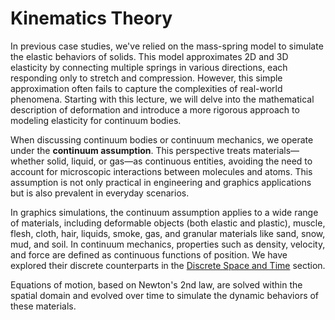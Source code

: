 # Kinematics Theory

In previous case studies, we've relied on the mass-spring model to simulate the elastic behaviors of solids. This model approximates 2D and 3D elasticity by connecting multiple springs in various directions, each responding only to stretch and compression. However, this simple approximation often fails to capture the complexities of real-world phenomena. Starting with this lecture, we will delve into the mathematical description of deformation and introduce a more rigorous approach to modeling elasticity for continuum bodies.

When discussing continuum bodies or continuum mechanics, we operate under the **continuum assumption**. This perspective treats materials—whether solid, liquid, or gas—as continuous entities, avoiding the need to account for microscopic interactions between molecules and atoms. This assumption is not only practical in engineering and graphics applications but is also prevalent in everyday scenarios.

In graphics simulations, the continuum assumption applies to a wide range of materials, including deformable objects (both elastic and plastic), muscle, flesh, cloth, hair, liquids, smoke, gas, and granular materials like sand, snow, mud, and soil. In continuum mechanics, properties such as density, velocity, and force are defined as continuous functions of position. We have explored their discrete counterparts in the [Discrete Space and Time](lec1-discrete_space_time.md) section.

Equations of motion, based on Newton's 2nd law, are solved within the spatial domain and evolved over time to simulate the dynamic behaviors of these materials.